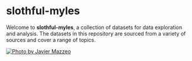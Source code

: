 # slothful-myles

Welcome to **slothful-myles**, a collection of datasets for data exploration and analysis. The datasets in this repository are sourced from a variety of sources and cover a range of topics.

[![Photo by Javier Mazzeo](https://unsplash.com/photos/GTXvpZ2eTdA/download?force=true&w=2400)](https://unsplash.com/photos/GTXvpZ2eTdA)
